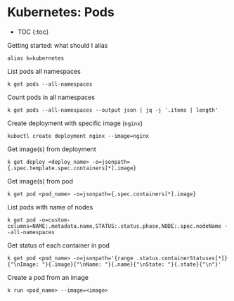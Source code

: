 # Kubernetes: Pods

* TOC
{:toc}

Getting started: what should I alias
```
alias k=kubernetes
```

List pods all namespaces
```
k get pods --all-namespaces
```

Count pods in all namespaces
```
k get pods --all-namespaces --output json | jq -j '.items | length'
```

Create deployment with specific image (`nginx`)
```
kubectl create deployment nginx --image=nginx
```

Get image(s) from deployment
```
k get deploy <deploy_name> -o=jsonpath={.spec.template.spec.containers[*].image}
````

Get image(s) from pod
```
k get pod <pod_name> -o=jsonpath={.spec.containers[*].image}
```

List pods with name of nodes
```
k get pod -o=custom-columns=NAME:.metadata.name,STATUS:.status.phase,NODE:.spec.nodeName --all-namespaces
```

Get status of each container in pod
```
k get pod <pod_name> -o=jsonpath='{range .status.containerStatuses[*]}{"\nImage: "}{.image}{"\nName: "}{.name}{"\nState: "}{.state}{"\n"}'
```

Create a pod from an image
```
k run <pod_name> --image=<image>
```
